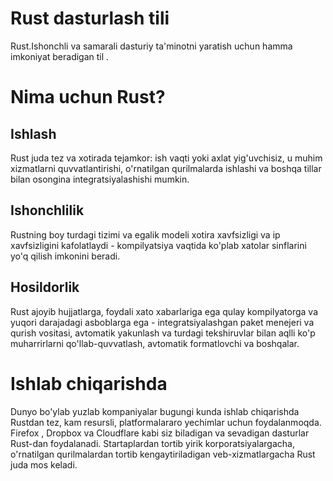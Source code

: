 # Rust dasturlash tili
Rust.Ishonchli va samarali dasturiy ta'minotni yaratish uchun hamma imkoniyat beradigan til .
# Nima uchun Rust?
## Ishlash
Rust juda tez va xotirada tejamkor: ish vaqti yoki axlat yig'uvchisiz, u muhim xizmatlarni quvvatlantirishi, o'rnatilgan qurilmalarda ishlashi va boshqa tillar bilan osongina integratsiyalashishi mumkin.

## Ishonchlilik
Rustning boy turdagi tizimi va egalik modeli xotira xavfsizligi va ip xavfsizligini kafolatlaydi - kompilyatsiya vaqtida ko'plab xatolar sinflarini yo'q qilish imkonini beradi.

## Hosildorlik
Rust ajoyib hujjatlarga, foydali xato xabarlariga ega qulay kompilyatorga va yuqori darajadagi asboblarga ega - integratsiyalashgan paket menejeri va qurish vositasi, avtomatik yakunlash va turdagi tekshiruvlar bilan aqlli ko'p muharrirlarni qo'llab-quvvatlash, avtomatik formatlovchi va boshqalar.
# Ishlab chiqarishda


Dunyo bo'ylab yuzlab kompaniyalar bugungi kunda ishlab chiqarishda Rustdan tez, kam resursli, platformalararo yechimlar uchun foydalanmoqda. Firefox , Dropbox va Cloudflare kabi siz biladigan va sevadigan dasturlar Rust-dan foydalanadi. Startaplardan tortib yirik korporatsiyalargacha, o'rnatilgan qurilmalardan tortib kengaytiriladigan veb-xizmatlargacha Rust juda mos keladi.